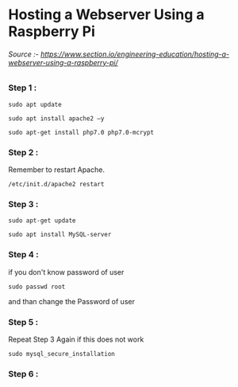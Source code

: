 # Hosting a Webserver Using a Raspberry Pi

###### Source :- https://www.section.io/engineering-education/hosting-a-webserver-using-a-raspberry-pi/

### Step 1 :

```
sudo apt update

sudo apt install apache2 –y

sudo apt-get install php7.0 php7.0-mcrypt
```

### Step 2 :

Remember to restart Apache.

```
/etc/init.d/apache2 restart
```

### Step 3 :

```
sudo apt-get update

sudo apt install MySQL-server
```

### Step 4 :

if you don't know password of user

```
sudo passwd root
```

and than change the Password of user

### Step 5 :

Repeat Step 3 Again if this does not work

```
sudo mysql_secure_installation
```

### Step 6 :

